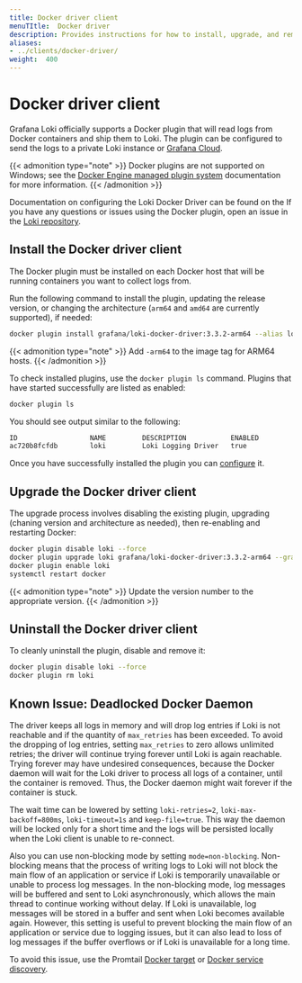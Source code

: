 ```yaml
---
title: Docker driver client
menuTItle:  Docker driver
description: Provides instructions for how to install, upgrade, and remove the Docker driver client, used to send logs to Loki.
aliases: 
- ../clients/docker-driver/
weight:  400
---
```

# Docker driver client

Grafana Loki officially supports a Docker plugin that will read logs from Docker
containers and ship them to Loki. The plugin can be configured to send the logs
to a private Loki instance or [Grafana Cloud](/oss/loki).

{{< admonition type="note" >}}
Docker plugins are not supported on Windows; see the [Docker Engine managed plugin system](https://docs.docker.com/engine/extend) documentation for more information.
{{< /admonition >}}

Documentation on configuring the Loki Docker Driver can be found on the
If you have any questions or issues using the Docker plugin, open an issue in
the [Loki repository](https://github.com/grafana/loki/issues).

## Install the Docker driver client

The Docker plugin must be installed on each Docker host that will be running containers you want to collect logs from.

Run the following command to install the plugin, updating the release version, or changing the architecture (`arm64` and `amd64` are currently supported), if needed:

```bash
docker plugin install grafana/loki-docker-driver:3.3.2-arm64 --alias loki --grant-all-permissions
```

{{< admonition type="note" >}}
Add `-arm64` to the image tag for ARM64 hosts.
{{< /admonition >}}

To check installed plugins, use the `docker plugin ls` command.
Plugins that have started successfully are listed as enabled:

```bash
docker plugin ls
```

You should see output similar to the following:

```bash
ID                  NAME         DESCRIPTION           ENABLED
ac720b8fcfdb        loki         Loki Logging Driver   true
```

Once you have successfully installed the plugin you can [configure](https://grafana.com/docs/loki/<LOKI_VERSION>/send-data/docker-driver/configuration/) it.

## Upgrade the Docker driver client

The upgrade process involves disabling the existing plugin, upgrading (chaning version and architecture as needed), then
re-enabling and restarting Docker:

```bash
docker plugin disable loki --force
docker plugin upgrade loki grafana/loki-docker-driver:3.3.2-arm64 --grant-all-permissions
docker plugin enable loki
systemctl restart docker
```

{{< admonition type="note" >}}
Update the version number to the appropriate version.
{{< /admonition >}}

## Uninstall the Docker driver client

To cleanly uninstall the plugin, disable and remove it:

```bash
docker plugin disable loki --force
docker plugin rm loki
```

## Known Issue: Deadlocked Docker Daemon

The driver keeps all logs in memory and will drop log entries if Loki is not reachable and if the quantity of `max_retries` has been exceeded. To avoid the dropping of log entries, setting `max_retries` to zero allows unlimited retries; the driver will continue trying forever until Loki is again reachable. Trying forever may have undesired consequences, because the Docker daemon will wait for the Loki driver to process all logs of a container, until the container is removed. Thus, the Docker daemon might wait forever if the container is stuck.

The wait time can be lowered by setting `loki-retries=2`, `loki-max-backoff=800ms`, `loki-timeout=1s` and `keep-file=true`. This way the daemon will be locked only for a short time and the logs will be persisted locally when the Loki client is unable to re-connect.

Also you can use non-blocking mode by setting `mode=non-blocking`. Non-blocking means that the process of writing logs to Loki will not block the main flow of an application or service if Loki is temporarily unavailable or unable to process log messages. In the non-blocking mode, log messages will be buffered and sent to Loki asynchronously, which allows the main thread to continue working without delay. If Loki is unavailable, log messages will be stored in a buffer and sent when Loki becomes available again. However, this setting is useful to prevent blocking the main flow of an application or service due to logging issues, but it can also lead to loss of log messages if the buffer overflows or if Loki is unavailable for a long time.

To avoid this issue, use the Promtail [Docker target](https://grafana.com/docs/loki/<LOKI_VERSION>/send-data/promtail/configuration/#docker) or [Docker service discovery](https://grafana.com/docs/loki/<LOKI_VERSION>/send-data/promtail/configuration/#docker_sd_configs).
